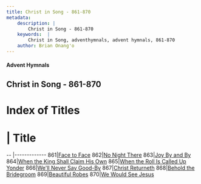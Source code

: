 ```yaml
---
title: Christ in Song - 861-870
metadata:
    description: |
        Christ in Song - 861-870
    keywords:  |
        Christ in Song, adventhymnals, advent hymnals, 861-870
    author: Brian Onang'o
---
```


#### Advent Hymnals
## Christ in Song - 861-870

# Index of Titles
# | Title                        
-- |-------------
861|[Face to Face](/christ-in-song/801-900/861-870/Face-to-Face)
862|[No Night There](/christ-in-song/801-900/861-870/No-Night-There)
863|[Joy By and By](/christ-in-song/801-900/861-870/Joy-By-and-By)
864|[When the King Shall Claim His Own](/christ-in-song/801-900/861-870/When-the-King-Shall-Claim-His-Own)
865|[When the Roll Is Called Up Yonder](/christ-in-song/801-900/861-870/When-the-Roll-Is-Called-Up-Yonder)
866|[We'll Never Say Good-By](/christ-in-song/801-900/861-870/We'll-Never-Say-Good-By)
867|[Christ Returneth](/christ-in-song/801-900/861-870/Christ-Returneth)
868|[Behold the Bridegroom](/christ-in-song/801-900/861-870/Behold-the-Bridegroom)
869|[Beautiful Robes](/christ-in-song/801-900/861-870/Beautiful-Robes)
870|[We Would See Jesus](/christ-in-song/801-900/861-870/We-Would-See-Jesus)